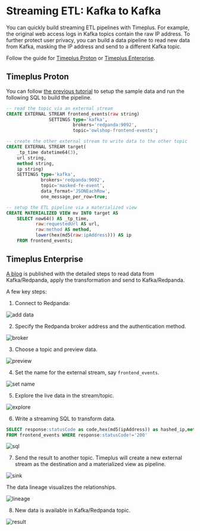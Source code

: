 # Streaming ETL: Kafka to Kafka

You can quickly build streaming ETL pipelines with Timeplus. For example, the original web access logs in Kafka topics contain the raw IP address. To further protect user privacy, you can build a data pipeline to read new data from Kafka, masking the IP address and send to a different Kafka topic.

Follow the guide for [Timeplus Proton](#timeplus-proton) or [Timeplus Enterprise](#timeplus-enterprise).

## Timeplus Proton

You can follow [the previous tutorial](/tutorial-sql-kafka) to setup the sample data and run the following SQL to build the pipeline.

```sql
-- read the topic via an external stream
CREATE EXTERNAL STREAM frontend_events(raw string)
                SETTINGS type='kafka',
                         brokers='redpanda:9092',
                         topic='owlshop-frontend-events';

-- create the other external stream to write data to the other topic
CREATE EXTERNAL STREAM target(
    _tp_time datetime64(3),
    url string,
    method string,
    ip string)
    SETTINGS type='kafka',
             brokers='redpanda:9092',
             topic='masked-fe-event',
             data_format='JSONEachRow',
             one_message_per_row=true;

-- setup the ETL pipeline via a materialized view
CREATE MATERIALIZED VIEW mv INTO target AS
    SELECT now64() AS _tp_time,
           raw:requestedUrl AS url,
           raw:method AS method,
           lower(hex(md5(raw:ipAddress))) AS ip
    FROM frontend_events;
```

## Timeplus Enterprise

[A blog](https://www.timeplus.com/post/redpanda-serverless) is published with the detailed steps to read data from Kafka/Redpanda, apply the transformation and send to Kafka/Redpanda.

A few key steps:

1. Connect to Redpanda:

![add data](https://static.wixstatic.com/media/3796d3_dd096c19d5014082940e1e0a4bbc9c98~mv2.png/v1/fill/w_1392,h_843,al_c,q_90,enc_auto/3796d3_dd096c19d5014082940e1e0a4bbc9c98~mv2.png)

2. Specify the Redpanda broker address and the authentication method.

![broker](https://static.wixstatic.com/media/3796d3_4fb74e122b1f48dfb101316104eb0f27~mv2.png/v1/fill/w_1399,h_677,al_c,q_90,enc_auto/3796d3_4fb74e122b1f48dfb101316104eb0f27~mv2.png)

3. Choose a topic and preview data.

![preview](https://static.wixstatic.com/media/3796d3_fee20aa87fc6446ca97d7947028bec03~mv2.png/v1/fill/w_1400,h_1012,al_c,q_90,enc_auto/3796d3_fee20aa87fc6446ca97d7947028bec03~mv2.png)

4. Set the name for the external stream, say `frontend_events`.

![set name](https://static.wixstatic.com/media/3796d3_530daa439da24dcb893901de33dfebc0~mv2.png/v1/fill/w_1399,h_533,al_c,q_90,enc_auto/3796d3_530daa439da24dcb893901de33dfebc0~mv2.png)

5. Explore the live data in the stream/topic.

![explore](https://static.wixstatic.com/media/3796d3_5703bf748d5a4c00bd9eefff534b63c0~mv2.png/v1/fill/w_1400,h_751,al_c,q_90,enc_auto/3796d3_5703bf748d5a4c00bd9eefff534b63c0~mv2.png)

6. Write a streaming SQL to transform data.
```sql
SELECT response:statusCode as code,hex(md5(ipAddress)) as hashed_ip,method,requestedUrl
FROM frontend_events WHERE response:statusCode!='200'
```

![sql](https://static.wixstatic.com/media/3796d3_f3ed5cf7ab544cd494984399cdd905fe~mv2.png/v1/fill/w_1400,h_696,al_c,q_90,enc_auto/3796d3_f3ed5cf7ab544cd494984399cdd905fe~mv2.png)

7. Send the result to another topic. Timeplus will create a new external stream as the destination and a materialized view as pipeline.

![sink](https://static.wixstatic.com/media/3796d3_dbef875c0e5d43cc817a99aa9a8803dd~mv2.png/v1/fill/w_1399,h_1197,al_c,q_90,enc_auto/3796d3_dbef875c0e5d43cc817a99aa9a8803dd~mv2.png)

The data lineage visualizes the relationships.

![lineage](https://static.wixstatic.com/media/3796d3_cdeb96c8d3d94e48aee684043a931427~mv2.png/v1/fill/w_1400,h_980,al_c,q_90,enc_auto/3796d3_cdeb96c8d3d94e48aee684043a931427~mv2.png)

8. New data is available in Kafka/Redpanda topic.

![result](https://static.wixstatic.com/media/3796d3_cf065642afe14c189021a492499a6a22~mv2.png/v1/fill/w_1399,h_1017,al_c,q_90,enc_auto/3796d3_cf065642afe14c189021a492499a6a22~mv2.png)
